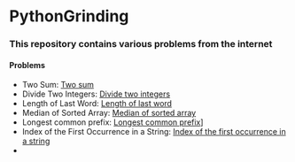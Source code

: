 # PythonGrinding
 
### This repository contains various problems from the internet

#### Problems
- Two Sum: [Two sum](/easy/two_sum.py)
- Divide Two Integers: [Divide two integers](/medium/divide_two_integers.py)
- Length of Last Word: [Length of last word](/easy/length_of_last_word.py)
- Median of Sorted Array: [Median of sorted array](/hard/median_of_sorted_array.py)
- Longest common prefix: [Longest common prefix](/easy/longest_common_prefix.py)]
- Index of the First Occurrence in a String: [Index of the first occurrence in a string](/easy/index_of_first_occourence.py)
- 